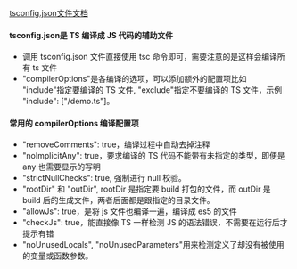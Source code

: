 [tsconfig.json文件文档](https://www.typescriptlang.org/docs/handbook/tsconfig-json.html)
#### tsconfig.json是 TS 编译成 JS 代码的辅助文件
* 调用 tsconfig.json 文件直接使用 tsc 命令即可，需要注意的是这样会编译所有 ts 文件
* "compilerOptions"是各编译的选项，可以添加额外的配置项比如 "include"指定要编译的 TS 文件, "exclude"指定不要编译的 TS 文件，示例 "include": ["/demo.ts"]。

#### 常用的 compilerOptions 编译配置项
* "removeComments": true，编译过程中自动去掉注释
* "noImplicitAny": true，要求编译的 TS 代码不能带有未指定的类型，即便是any 也需要显示的写明
* "strictNullChecks": true,  强制进行 null 校验。
* "rootDir" 和 "outDir", rootDir 是指定要  build 打包的文件，而 outDir 是 build 后的生成文件，两者后面都是跟指定的目录文件。
* "allowJs": true，是将 js 文件也编译一遍，编译成 es5 的文件
* "checkJs": true，能直接像 TS 一样检测 JS 的语法错误，不需要在运行后才提示有错
* "noUnusedLocals", "noUnusedParameters"用来检测定义了却没有被使用的变量或函数参数。